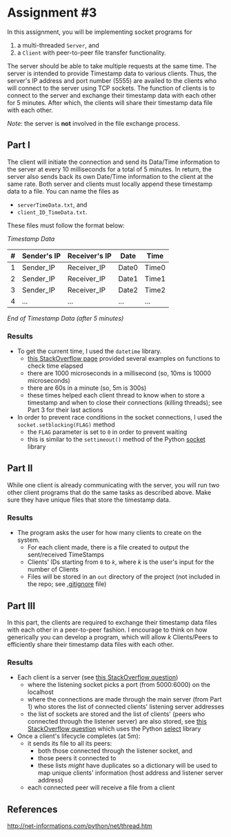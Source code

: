 # Assignment #3

In this assignment, you will be implementing socket programs for
1) a multi-threaded `Server`, and
2) a `Client` with peer-to-peer file transfer functionality.

The server should be able to take multiple requests at the same time.
The server is intended to provide Timestamp data to various clients.
Thus, the server's IP address and port number (5555) are availed to the clients who will connect to the server using TCP sockets.
The function of clients is to connect to the server and exchange their timestamp data with each other for 5 minutes.
After which, the clients will share their timestamp data file with each other.

_Note_: the server is __not__ involved in the file exchange process.

## Part I
The client will initiate the connection and send its Data/Time information to the server at every 10 milliseconds for a total of 5 minutes.
In return, the server also sends back its own Date/Time information to the client at the same rate.
Both server and clients must locally append these timestamp data to a file.
You can name the files as
- `serverTimeData.txt`, and
- `client_ID_TimeData.txt`.

These files must follow the format below:

_Timestamp Data_

| # | Sender's IP | Receiver's IP | Date  | Time  |
|---|-------------|---------------|-------|-------|
| 1 | Sender_IP   | Receiver_IP   | Date0 | Time0 |
| 2 | Sender_IP   | Receiver_IP   | Date1 | Time1 |
| 3 | Sender_IP   | Receiver_IP   | Date2 | Time2 |
| 4 | ...         | ...           | ...   | ...   |

_End of Timestamp Data (after 5 minutes)_

### Results
- To get the current time, I used the `datetime` library.
    - [this StackOverflow page](https://stackoverflow.com/questions/1345827/how-do-i-find-the-time-difference-between-two-datetime-objects-in-python) provided several examples on functions to check time elapsed
    - there are 1000 microseconds in a millisecond (so, 10ms is 10000 microseconds)
    - there are 60s in a minute (so, 5m is 300s)
    - these times helped each client thread to know when to store a timestamp and when to close their connections (killing threads); see Part 3 for their last actions
- In order to prevent race conditions in the socket connections, I used the `socket.setblocking(FLAG)` method
    - the `FLAG` parameter is set to `0` in order to prevent waiting
    - this is similar to the `settimeout()` method of the Python [socket](https://docs.python.org/3/library/socket.html) library

## Part II
While one client is already communicating with the server, you will run two other client programs that do the same tasks as described above.
Make sure they have unique files that store the timestamp data.

### Results
- The program asks the user for how many clients to create on the system.
    - For each client made, there is a file created to output the sent/received TimeStamps
    - Clients' IDs starting from `0` to _`k`_, where _k_ is the user's input for the number of Clients
    - Files will be stored in an `out` directory of the project (not included in the repo; see [.gitignore](https://github.com/mahdafr/20u_cs5391-t3/blob/master/.gitignore) file)

## Part III
In this part, the clients are required to exchange their timestamp data files with each other in a peer-to-peer fashion.
I encourage to think on how generically you can develop a program, which will allow _k_ Clients/Peers to efficiently share their timestamp data files with each other.

### Results
- Each client is a server (see [this StackOverflow question](https://stackoverflow.com/questions/23267305/python-sockets-peer-to-peer))
    - where the listening socket picks a port (from 5000:6000) on the localhost
    - where the connections are made through the main server (from Part 1) who stores the list of connected clients' listening server addresses
    - the list of sockets are stored and the list of clients' (peers who connected through the listener server) are also stored, see [this StackOverflow question](https://stackoverflow.com/questions/17539859/how-to-create-multi-server-sockets-on-one-client-in-python) which uses the Python [select](https://docs.python.org/2/library/select.html) library
- Once a client's lifecycle completes (at 5m):
    - it sends its file to all its peers:
        - both those connected through the listener socket, and
        - those peers it connected to
        - these lists _might_ have duplicates so a dictionary will be used to map unique clients' information (host address and listener server address)
    - each connected peer will receive a file from a client

## References
http://net-informations.com/python/net/thread.htm
